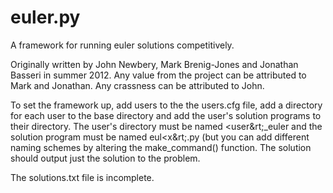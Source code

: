 euler.py
========

A framework for running euler solutions competitively.

Originally written by John Newbery, Mark Brenig-Jones and Jonathan Basseri in summer 2012. Any value from the project can be attributed to Mark and Jonathan. Any crassness can be attributed to John.

To set the framework up, add users to the the users.cfg file, add a directory for each user to the base directory and add the user's solution programs to their directory. The user's directory must be named &lt;user&rt;_euler and the solution program must be named eul&lt;x&rt;.py (but you can add different naming schemes by altering the make_command() function. The solution should output just the solution to the problem.

The solutions.txt file is incomplete.